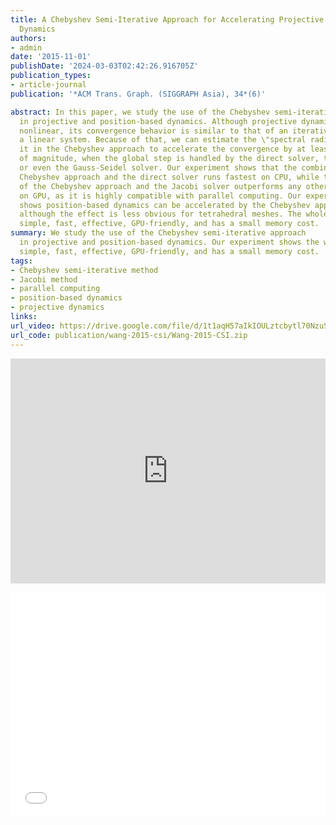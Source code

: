 ```yaml
---
title: A Chebyshev Semi-Iterative Approach for Accelerating Projective and Position-Based
  Dynamics
authors:
- admin
date: '2015-11-01'
publishDate: '2024-03-03T02:42:26.916705Z'
publication_types:
- article-journal
publication: '*ACM Trans. Graph. (SIGGRAPH Asia), 34*(6)'

abstract: In this paper, we study the use of the Chebyshev semi-iterative approach
  in projective and position-based dynamics. Although projective dynamics is fundamentally
  nonlinear, its convergence behavior is similar to that of an iterative method solving
  a linear system. Because of that, we can estimate the \"spectral radius\" and use
  it in the Chebyshev approach to accelerate the convergence by at least one order
  of magnitude, when the global step is handled by the direct solver, the Jacobi solver,
  or even the Gauss-Seidel solver. Our experiment shows that the combination of the
  Chebyshev approach and the direct solver runs fastest on CPU, while the combination
  of the Chebyshev approach and the Jacobi solver outperforms any other combination
  on GPU, as it is highly compatible with parallel computing. Our experiment further
  shows position-based dynamics can be accelerated by the Chebyshev approach as well,
  although the effect is less obvious for tetrahedral meshes. The whole approach is
  simple, fast, effective, GPU-friendly, and has a small memory cost.
summary: We study the use of the Chebyshev semi-iterative approach
  in projective and position-based dynamics. Our experiment shows the whole approach is
  simple, fast, effective, GPU-friendly, and has a small memory cost.
tags:
- Chebyshev semi-iterative method
- Jacobi method
- parallel computing
- position-based dynamics
- projective dynamics
links:
url_video: https://drive.google.com/file/d/1t1aqH57aIkIOULztcbytl70NzuS0AMDj/view
url_code: publication/wang-2015-csi/Wang-2015-CSI.zip
---
```


<p align="center">
<iframe width="100%" height="360" src="https://www.youtube.com/embed/i-ySKIT5FVQ?si=W8Q8ZNbn_FgMGKOT" title="YouTube video player" frameborder="0" allow="accelerometer; autoplay; clipboard-write; encrypted-media; gyroscope; picture-in-picture; web-share" allowfullscreen></iframe>
</p>
<p align="center">
<iframe width="100%" height="360" src="//player.bilibili.com/player.html?aid=637816260&bvid=BV1sY4y1v7au&cid=563637274&p=1" scrolling="no" border="0" frameborder="no" framespacing="0" allowfullscreen="true"> </iframe>
</p>
